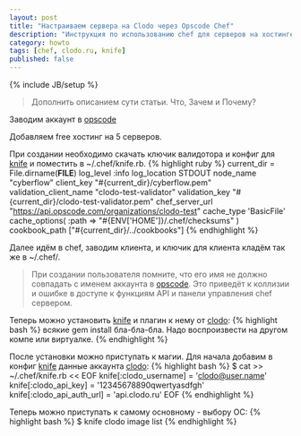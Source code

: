 ```yaml
---
layout: post
title: "Настраиваем сервера на Clodo через Opscode Chef"
description: "Инструкция по использованию chef для серверов на хостинге Clodo.ru"
category: howto
tags: [chef, clodo.ru, knife]
published: false
---
```

{% include JB/setup %}

> Дополнить описанием сути статьи. Что, Зачем и Почему?

Заводим аккаунт в [opscode][]

Добавляем free хостинг на 5 серверов.

При создании необходимо скачать ключик валидотора и конфиг для [knife][] и поместить в ~/.chef/knife.rb.
{% highlight ruby %}
current_dir = File.dirname(__FILE__)
log_level                :info
log_location             STDOUT
node_name                "cyberflow"
client_key               "#{current_dir}/cyberflow.pem"
validation_client_name   "clodo-test-validator"
validation_key           "#{current_dir}/clodo-test-validator.pem"
chef_server_url          "https://api.opscode.com/organizations/clodo-test"
cache_type               'BasicFile'
cache_options( :path => "#{ENV['HOME']}/.chef/checksums" )
cookbook_path            ["#{current_dir}/../cookbooks"]
{% endhighlight %}

Далее идём в chef, заводим клиента, и ключик для клиента кладём так же в ~/.chef/.
>  При создании пользователя помните, что его имя не должно совпадать с именем аккаунта в [opscode][]. Это приведёт к коллизии и ошибке в доступе к функциям API и панели управления chef сервером.

Теперь можно установить [knife][] и плагин к нему от [clodo][]:
{% highlight bash %}
всякие gem install бла-бла-бла. Надо воспроизвести на другом компе или виртуалке.
{% endhighlight %}

После установки можно приступать к магии. Для начала добавим в конфиг [knife][] данные аккаунта [clodo][]:
{% highlight bash %}
$ cat >> ~/.chef/knife.rb << EOF
knife[:clodo_username] =         'clodo@user.name' 
knife[:clodo_api_key]   =        '12345678890qwertyasdfgh'
knife[:clodo_api_auth_url]      = 'api.clodo.ru'
EOF
{% endhighlight %}

Теперь можно приступать к самому основному - выбору ОС:
{% highlight bash %}
$ knife clodo image list
{% endhighlight %}


[opscode]:	http://www.opscode.com/	      	     	    "Opscode" 
[knife]:	http://wiki.opscode.com/display/chef/Knife/ "Knife"
[clodo]:	http://clodo.ru/			    "Clodo.ru"